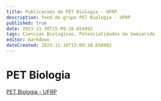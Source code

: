 ```yaml
---
title: Publicacoes de PET Biologia - UFRP 
description: feed do grupo PET Biologia - UFRP
published: true
date: 2023-11-30T15:09:28.654992
tags: Ciencias Biologicas, Potencialidades do Semiarido
editor: markdown
dateCreated: 2023-11-30T15:09:28.654992
---
```


# PET Biologia
[PET Biologia - UFRP](/grupo/149PETBiologiaUFRP.md)